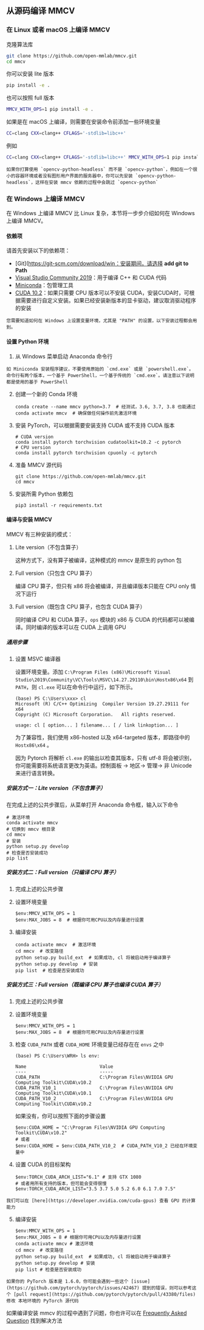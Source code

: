 ## 从源码编译 MMCV

### 在 Linux 或者 macOS 上编译 MMCV

克隆算法库

```bash
git clone https://github.com/open-mmlab/mmcv.git
cd mmcv
```

你可以安装 lite 版本

```bash
pip install -e .
```

也可以按照 full 版本

```bash
MMCV_WITH_OPS=1 pip install -e .
```

如果是在 macOS 上编译，则需要在安装命令前添加一些环境变量

```bash
CC=clang CXX=clang++ CFLAGS='-stdlib=libc++'
```

例如

```bash
CC=clang CXX=clang++ CFLAGS='-stdlib=libc++' MMCV_WITH_OPS=1 pip install -e .
```

```{note}
如果你打算使用 `opencv-python-headless` 而不是 `opencv-python`，例如在一个很小的容器环境或者没有图形用户界面的服务器中，你可以先安装 `opencv-python-headless`，这样在安装 mmcv 依赖的过程中会跳过 `opencv-python`
```
### 在 Windows 上编译 MMCV

在 Windows 上编译 MMCV 比 Linux 复杂，本节将一步步介绍如何在 Windows 上编译 MMCV。

#### 依赖项

请首先安装以下的依赖项：

- [Git](https://git-scm.com/download/win：安装期间，请选择 **add git to Path**
- [Visual Studio Community 2019](https://visualstudio.microsoft.com)：用于编译 C++ 和 CUDA 代码
- [Miniconda](https://docs.conda.io/en/latest/miniconda.html)：包管理工具
- [CUDA 10.2](https://developer.nvidia.com/cuda-10.2-download-archive)：如果只需要 CPU 版本可以不安装 CUDA，安装CUDA时，可根据需要进行自定义安装。如果已经安装新版本的显卡驱动，建议取消驱动程序的安装

```{note}
您需要知道如何在 Windows 上设置变量环境，尤其是 "PATH" 的设置，以下安装过程都会用到。
```

#### 设置 Python 环境

1. 从 Windows 菜单启动 Anaconda 命令行

```{note}
如 Miniconda 安装程序建议，不要使用原始的 `cmd.exe` 或是 `powershell.exe`。命令行有两个版本，一个基于 PowerShell，一个基于传统的 `cmd.exe`。请注意以下说明都是使用的基于 PowerShell
```

2. 创建一个新的 Conda 环境

    ```shell
    conda create --name mmcv python=3.7  # 经测试，3.6, 3.7, 3.8 也能通过
    conda activate mmcv  # 确保做任何操作前先激活环境
    ```

3. 安装 PyTorch，可以根据需要安装支持 CUDA 或不支持 CUDA 版本

    ```shell
    # CUDA version
    conda install pytorch torchvision cudatoolkit=10.2 -c pytorch
    # CPU version
    conda install pytorch torchvision cpuonly -c pytorch
    ```

4. 准备 MMCV 源代码

    ```shell
    git clone https://github.com/open-mmlab/mmcv.git
    cd mmcv
    ```

5. 安装所需 Python 依赖包

    ```shell
    pip3 install -r requirements.txt
    ```

#### 编译与安装 MMCV

MMCV 有三种安装的模式：

1. Lite version（不包含算子）

    这种方式下，没有算子被编译，这种模式的 mmcv 是原生的 python 包

2. Full version（只包含 CPU 算子）

    编译 CPU 算子，但只有 x86 将会被编译，并且编译版本只能在 CPU only 情况下运行

3. Full version（既包含 CPU 算子，也包含 CUDA 算子）

    同时编译 CPU 和 CUDA 算子，`ops` 模块的 x86 与 CUDA 的代码都可以被编译。同时编译的版本可以在 CUDA 上调用 GPU

##### 通用步骤

1. 设置 MSVC 编译器

    设置环境变量。添加 `C:\Program Files (x86)\Microsoft Visual Studio\2019\Community\VC\Tools\MSVC\14.27.29110\bin\Hostx86\x64` 到 `PATH`，则 `cl.exe` 可以在命令行中运行，如下所示。

    ```none
    (base) PS C:\Users\xxx> cl
    Microsoft (R) C/C++ Optimizing  Compiler Version 19.27.29111 for x64
    Copyright (C) Microsoft Corporation.   All rights reserved.

    usage: cl [ option... ] filename... [ / link linkoption... ]
    ```

    为了兼容性，我们使用 x86-hosted 以及 x64-targeted 版本，即路径中的 `Hostx86\x64` 。

    因为 Pytorch 将解析 `cl.exe` 的输出以检查其版本，只有 utf-8 将会被识别，你可能需要将系统语言更改为英语。控制面板 -> 地区-> 管理-> 非 Unicode 来进行语言转换。

##### 安装方式一：Lite version（不包含算子）

在完成上述的公共步骤后，从菜单打开 Anaconda 命令框，输入以下命令

```shell
# 激活环境
conda activate mmcv
# 切换到 mmcv 根目录
cd mmcv
# 安装
python setup.py develop
# 检查是否安装成功
pip list
```

##### 安装方式二：Full version（只编译 CPU 算子）

1. 完成上述的公共步骤

2. 设置环境变量

    ```shell
    $env:MMCV_WITH_OPS = 1
    $env:MAX_JOBS = 8  # 根据你可用CPU以及内存量进行设置
    ```

3. 编译安装

    ```shell
    conda activate mmcv  # 激活环境
    cd mmcv  # 改变路径
    python setup.py build_ext  # 如果成功, cl 将被启动用于编译算子
    python setup.py develop  # 安装
    pip list  # 检查是否安装成功
    ```

##### 安装方式三：Full version（既编译 CPU 算子也编译 CUDA 算子）

1. 完成上述的公共步骤

2. 设置环境变量

    ```shell
    $env:MMCV_WITH_OPS = 1
    $env:MAX_JOBS = 8  # 根据你可用CPU以及内存量进行设置
    ```

3.  检查 `CUDA_PATH` 或者 `CUDA_HOME` 环境变量已经存在在 `envs` 之中

    ```none
    (base) PS C:\Users\WRH> ls env:

    Name                           Value
    ----                           -----
    CUDA_PATH                      C:\Program Files\NVIDIA GPU Computing Toolkit\CUDA\v10.2
    CUDA_PATH_V10_1                C:\Program Files\NVIDIA GPU Computing Toolkit\CUDA\v10.1
    CUDA_PATH_V10_2                C:\Program Files\NVIDIA GPU Computing Toolkit\CUDA\v10.2
    ```

    如果没有，你可以按照下面的步骤设置

    ```shell
    $env:CUDA_HOME = "C:\Program Files\NVIDIA GPU Computing Toolkit\CUDA\v10.2"
    # 或者
    $env:CUDA_HOME = $env:CUDA_PATH_V10_2  # CUDA_PATH_V10_2 已经在环境变量中
    ```

4. 设置 CUDA 的目标架构

    ```shell
    $env:TORCH_CUDA_ARCH_LIST="6.1" # 支持 GTX 1080
    # 或者用所有支持的版本，但可能会变得很慢
    $env:TORCH_CUDA_ARCH_LIST="3.5 3.7 5.0 5.2 6.0 6.1 7.0 7.5"
    ```

```{note}
我们可以在 [here](https://developer.nvidia.com/cuda-gpus) 查看 GPU 的计算能力
```

5. 编译安装

    ```shell
    $env:MMCV_WITH_OPS = 1
    $env:MAX_JOBS = 8 # 根据你可用CPU以及内存量进行设置
    conda activate mmcv # 激活环境
    cd mmcv  # 改变路径
    python setup.py build_ext  # 如果成功, cl 将被启动用于编译算子
    python setup.py develop # 安装
    pip list # 检查是否安装成功
    ```

```{note}
如果你的 PyTorch 版本是 1.6.0，你可能会遇到一些这个 [issue](https://github.com/pytorch/pytorch/issues/42467) 提到的错误，则可以参考这个 [pull request](https://github.com/pytorch/pytorch/pull/43380/files) 修改 本地环境的 PyTorch 源代码
```

如果编译安装 mmcv 的过程中遇到了问题，你也许可以在 [Frequently Asked Question](../faq.html) 找到解决方法
